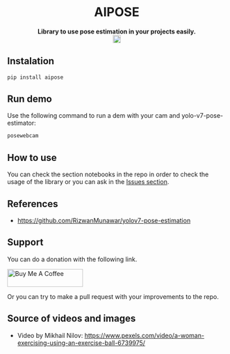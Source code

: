 <center>
    <h1>AIPOSE</h1>
    <b> Library to use pose estimation in your projects easily.</b>
    <br>
    <a href="https://badge.fury.io/py/aipose"><img src="https://badge.fury.io/py/aipose.svg" alt="PyPI version" height="18"></a>
</center>

## Instalation

```bash
pip install aipose
```

## Run demo

Use the following command to run a dem with your cam and yolo-v7-pose-estimator:

```bash
posewebcam
```

## How to use

You can check the section notebooks in the repo in order to check the usage of the library or you can ask in the [Issues section](https://github.com/Tlaloc-Es/aipose/issues).

## References
* https://github.com/RizwanMunawar/yolov7-pose-estimation

## Support

You can do a donation with the following link.

<a href="https://www.buymeacoffee.com/tlaloc" target="_blank"><img src="https://cdn.buymeacoffee.com/buttons/default-orange.png" alt="Buy Me A Coffee" height="41" width="174"></a>

Or you can try to make a pull request with your improvements to the repo.


## Source of videos and images

* Video by Mikhail Nilov: https://www.pexels.com/video/a-woman-exercising-using-an-exercise-ball-6739975/
